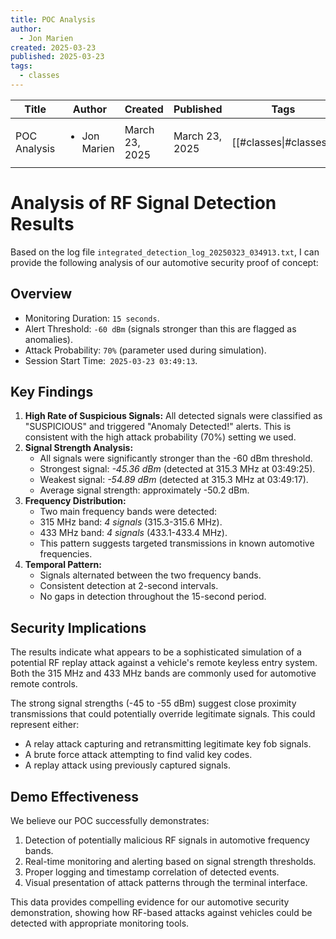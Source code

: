 ```yaml
---
title: POC Analysis
author:
  - Jon Marien
created: 2025-03-23
published: 2025-03-23
tags:
  - classes
---
```


| Title        | Author                       | Created        | Published      | Tags                   |
| ------------ | ---------------------------- | -------------- | -------------- | ---------------------- |
| POC Analysis | <ul><li>Jon Marien</li></ul> | March 23, 2025 | March 23, 2025 | [[#classes\|#classes]] |

# Analysis of RF Signal Detection Results

Based on the log file `integrated_detection_log_20250323_034913.txt`, I can provide the following analysis of our automotive security proof of concept:

## Overview
- Monitoring Duration: `15 seconds`.
- Alert Threshold: `-60 dBm` (signals stronger than this are flagged as anomalies).
- Attack Probability: `70%` (parameter used during simulation).
- Session Start Time:` 2025-03-23 03:49:13`.

## Key Findings
1. **High Rate of Suspicious Signals:** All detected signals were classified as "SUSPICIOUS" and triggered "Anomaly Detected!" alerts. This is consistent with the high attack probability (70%) setting we used.
2. **Signal Strength Analysis:**
	- All signals were significantly stronger than the -60 dBm threshold.
	- Strongest signal: *-45.36 dBm* (detected at 315.3 MHz at 03:49:25).
	- Weakest signal: *-54.89 dBm* (detected at 315.3 MHz at 03:49:17).
	- Average signal strength: approximately -50.2 dBm.
3. **Frequency Distribution:**
	- Two main frequency bands were detected:
	- 315 MHz band: *4 signals* (315.3-315.6 MHz).
	- 433 MHz band: *4 signals* (433.1-433.4 MHz).
	- This pattern suggests targeted transmissions in known automotive frequencies.
4. **Temporal Pattern:**
	- Signals alternated between the two frequency bands.
	- Consistent detection at 2-second intervals.
	- No gaps in detection throughout the 15-second period.

## Security Implications
The results indicate what appears to be a sophisticated simulation of a potential RF replay attack against a vehicle's remote keyless entry system. Both the 315 MHz and 433 MHz bands are commonly used for automotive remote controls.

The strong signal strengths (-45 to -55 dBm) suggest close proximity transmissions that could potentially override legitimate signals. This could represent either:
- A relay attack capturing and retransmitting legitimate key fob signals.
- A brute force attack attempting to find valid key codes.
- A replay attack using previously captured signals.

## Demo Effectiveness
We believe our POC successfully demonstrates:
1. Detection of potentially malicious RF signals in automotive frequency bands.
2. Real-time monitoring and alerting based on signal strength thresholds.
3. Proper logging and timestamp correlation of detected events.
4. Visual presentation of attack patterns through the terminal interface.

This data provides compelling evidence for our automotive security demonstration, showing how RF-based attacks against vehicles could be detected with appropriate monitoring tools.